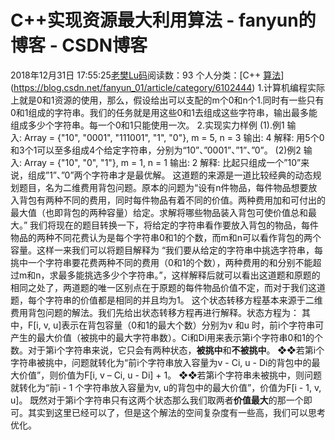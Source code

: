 # C++实现资源最大利用算法 - fanyun的博客 - CSDN博客
2018年12月31日 17:55:25[老樊Lu码](https://me.csdn.net/fanyun_01)阅读数：93
个人分类：[C++																[算法](https://blog.csdn.net/fanyun_01/article/category/7113106)](https://blog.csdn.net/fanyun_01/article/category/6102444)
1.计算机编程实际上就是0和1资源的使用，那么，假设给出可以支配的m个0和n个1.同时有一些只有0和1组成的字符串。我们的任务就是用这些0和1去组成这些字符串，输出最多能组成多少个字符串。每一个0和1只能使用一次。
2.实现实力样例
(1).例1
输入: Array = {"10", "0001", "111001", "1", "0"}, m = 5, n = 3
输出: 4
解释: 用5个0和3个1可以至多组成4个给定字符串，分别为“10”、”0001”、”1”、”0”。
(2)例2
输入: Array = {"10", "0", "1"}, m = 1, n = 1
输出: 2
解释: 比起只组成一个”10”来说，组成”1”、”0”两个字符串才是最优解。
这道题的来源是一道比较经典的动态规划题目，名为二维费用背包问题。原本的问题为“设有n件物品，每件物品想要放入背包有两种不同的费用，同时每件物品有着不同的价值。两种费用加和可付出的最大值（也即背包的两种容量）给定。求解将哪些物品装入背包可使价值总和最大。”
我们将现在的题目转换一下，将给定的字符串看作要放入背包的物品，每件物品的两种不同花费认为是每个字符串0和1的个数，而m和n可以看作背包的两个容量。这样一来我们可以将题目解释为
“我们要从给定的字符串中挑选字符串，每挑中一个字符串要花费两种不同的费用（0和1的个数），两种费用的和分别不能超过m和n，求最多能挑选多少个字符串。”，这样解释后就可以看出这道题和原题的相同之处了，两道题的唯一区别点在于原题的每件物品价值不定，而对于我们这道题，每个字符串的价值都是相同的并且均为1。
这个状态转移方程基本来源于二维费用背包问题的解法。我们先给出状态转移方程再进行解释。状态方程为：
其中，F[i, v, u]表示在背包容量（0和1的最大个数）分别为v 和u 时，前i个字符串可产生的最大价值（被挑中的最大字符串数）。Ci和Di用来表示第i个字符串0和1的个数。对于第i个字符串来说，它只会有两种状态，**被挑中**和**不被挑中**。
❖❖若第i个字符串被挑中，问题就转化为“前i个字符串放入容量为v - Ci, u - Di的背包中的最大价值”，则价值为F[i, v – Ci, u - Di] + 1。
❖❖若第i个字符串未被挑中，则问题就转化为“前i - 1 个字符串放入容量为v, u的背包中的最大价值”，价值为F[i - 1, v, u]。
既然对于第i个字符串只有这两个状态那么我们取两者**价值最大**的那一个即可。其实到这里已经可以了，但是这个解法的空间复杂度有一些高，我们可以思考优化。
